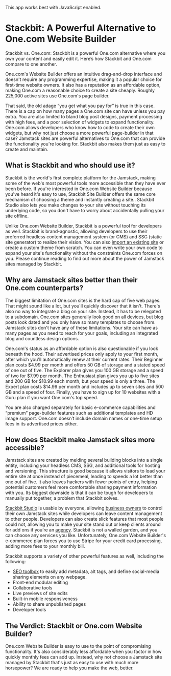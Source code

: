 This app works best with JavaScript enabled.



# Stackbit: A Powerful Alternative to One.com Website Builder

Stackbit vs. One.com: Stackbit is a powerful One.com alternative where you own your content and easily edit it. Here’s how Stackbit and One.com compare to one another.

One.com's Website Builder offers an intuitive drag-and-drop interface and doesn't require any programming expertise, making it a popular choice for first-time website owners. It also has a reputation as an affordable option, making One.com a reasonable choice to create a site cheaply. Roughly 225,000 active sites use One.com's page builder.

That said, the old adage “you get what you pay for” is true in this case. There is a cap on how many pages a One.com site can have unless you pay extra. You are also limited to bland blog post designs, payment processing with high fees, and a poor selection of widgets to expand functionality. One.com allows developers who know how to code to create their own widgets, but why not just choose a more powerful page-builder in that case? Jamstack sites are powerful alternatives to One.com that can provide the functionality you're looking for. Stackbit also makes them just as easy to create and maintain.

## What is Stackbit and who should use it?

Stackbit is the world's first complete platform for the Jamstack, making some of the web's most powerful tools more accessible than they have ever been before. If you're interested in One.com Website Builder because you've heard it's easy to use, Stackbit Site Builder offers the same core mechanism of choosing a theme and instantly creating a site.. Stackbit Studio also lets you make changes to your site without touching its underlying code, so you don't have to worry about accidentally pulling your site offline.

Unlike One.com Website Builder, Stackbit is a powerful tool for developers as well. Stackbit is brand-agnostic, allowing developers to use their preferred headless content management system (or CMS) and SSG (static site generator) to realize their vision. You can also [import an existing site](https://app.stackbit.com/import) or create a custom theme from scratch. You can even write your own code to expand your site's functionality without the constraints One.com forces on you. Please continue reading to find out more about the power of Jamstack sites managed by Stackbit.

## Why are Jamstack sites better than their One.com counterparts?

The biggest limitation of One.com sites is the hard cap of five web pages. That might sound like a lot, but you'll quickly discover that it isn't. There's also no way to integrate a blog on your site. Instead, it has to be relegated to a subdomain. One.com sites generally look good on all devices, but blog posts look dated and you only have so many templates to choose from. Jamstack sites don't have any of these limitations. Your site can have as many pages as you need to reach for your goals, including an integrated blog and countless design options.

One.com's status as an affordable option is also questionable if you look beneath the hood. Their advertised prices only apply to your first month, after which you'll automatically renew at their current rates. Their Beginner plan costs $4.99 per month and offers 50 GB of storage and a stated speed of one out of five. The Explorer plan gives you 100 GB storage and a speed of two for $7.99 per month. The Enthusiast plan gives you up to five sites and 200 GB for $10.99 each month, but your speed is only a three. The Expert plan costs $14.99 per month and includes up to seven sites and 500 GB and a speed of four. Finally, you have to sign up for 10 websites with a Guru plan if you want One.com's top speed.

You are also charged separately for basic e-commerce capabilities and “premium” page-builder features such as additional templates and HD image support. One.com doesn’t include domain names or one-time setup fees in its advertised prices either.

## How does Stackbit make Jamstack sites more accessible?

Jamstack sites are created by melding several building blocks into a single entity, including your headless CMS, SSG, and additional tools for hosting and versioning. This structure is good because it allows visitors to load your entire site at once instead of piecemeal, leading to speeds a lot better than one out of five. It also leaves hackers with fewer points of entry, helping potential customers feel more comfortable sharing payment information with you. Its biggest downside is that it can be tough for developers to manually put together, a problem that Stackbit solves.

[Stackbit Studio](https://www.stackbit.com/blog/announcing-stackbit-studio/) is usable by everyone, allowing [business owners](https://www.stackbit.com/businesses) to control their own Jamstack sites while developers can leave content management to other people. Developers can also create slick features that most people could not, allowing you to make your site stand out or keep clients around for add ons if you’re an [agency](https://www.stackbit.com/agencies). Stackbit is not a walled garden, and you can choose any services you like. Unfortunately, One.com Website Builder's e-commerce plan forces you to use Stripe for your credit card processing, adding more fees to your monthly bill.

Stackbit supports a variety of other powerful features as well, including the following:

- [SEO toolbox](https://www.stackbit.com/blog/seo-tools/) to easily add metadata, alt tags, and define social-media sharing elements on any webpage.
- Front-end modular editing
- Collaborative tools
- Live previews of site edits
- Built-in mobile responsiveness
- Ability to share unpublished pages
- Developer tools

## The Verdict: Stackbit or One.com Website Builder?

One.com Website Builder is easy to use to the point of compromising functionality. It's also considerably less affordable when you factor in how quickly monthly fees can add up. Instead, why not choose a Jamstack site managed by Stackbit that's just as easy to use with much more horsepower? We are ready to help you make the web, better.
